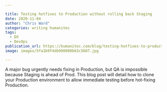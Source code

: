```yaml
---

title: Testing hotfixes to Production without rolling back Staging
date: 2020-11-04
author: "Chris Ward"
categories: writing humanitec
tags: 
  - DX
  - DevOps
publication_url: https://humanitec.com/blog/testing-hotfixes-to-production-without-rolling-back-staging
image: images/5fa1b9f4db998980b63c5607.jpg

---
```


A major bug urgently needs fixing in Production, but QA is impossible because Staging is ahead of Prod. This blog post will detail how to clone your Production environment to allow immediate testing before hot-fixing Production.

